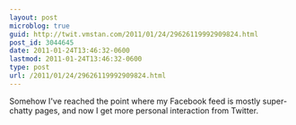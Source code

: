 ```yaml
---
layout: post
microblog: true
guid: http://twit.vmstan.com/2011/01/24/29626119992909824.html
post_id: 3044645
date: 2011-01-24T13:46:32-0600
lastmod: 2011-01-24T13:46:32-0600
type: post
url: /2011/01/24/29626119992909824.html
---
```

Somehow I've reached the point where my Facebook feed is mostly super-chatty pages, and now I get more personal interaction from Twitter.
